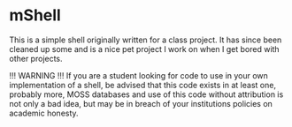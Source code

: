 mShell
======

This is a simple shell originally written for a class project.  It has since been cleaned up some and is a nice pet project I work on when I get bored with other projects.

!!! WARNING !!!
If you are a student looking for code to use in your own implementation of a shell, be advised that this code exists in at least one, probably more, MOSS databases and use of this code without attribution is not only a bad idea, but may be in breach of your institutions policies on academic honesty.
